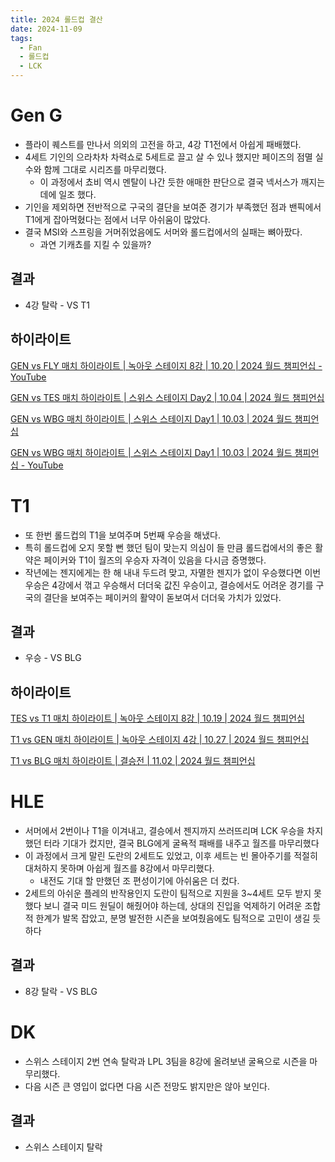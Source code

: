 ```yaml
---
title: 2024 롤드컵 결산
date: 2024-11-09
tags:
  - Fan
  - 롤드컵
  - LCK
---
```

# Gen G
- 플라이 퀘스트를 만나서 의외의 고전을 하고, 4강 T1전에서 아쉽게 패배했다.
- 4세트 기인의 으라차차 차력쇼로 5세트로 끌고 살 수 있나 했지만 페이즈의 점멸 실수와 함께 그대로 시리즈를 마무리했다.
	- 이 과정에서 쵸비 역시 멘탈이 나간 듯한 애매한 판단으로 결국 넥서스가 깨지는 데에 일조 했다.
- 기인을 제외하면 전반적으로 구국의 결단을 보여준 경기가 부족했던 점과 밴픽에서 T1에게 잡아먹혔다는 점에서 너무 아쉬움이 많았다.
- 결국 MSI와 스프링을 거머쥐었음에도 서머와 롤드컵에서의 실패는 뼈아팠다.
	- 과연 기캐쵸를 지킬 수 있을까?
## 결과
- 4강 탈락 - VS T1
## 하이라이트
[GEN vs FLY 매치 하이라이트 | 녹아웃 스테이지 8강 | 10.20 | 2024 월드 챔피언십 - YouTube](https://www.youtube.com/watch?v=EnhS2SMIoaA)

[GEN vs TES 매치 하이라이트 | 스위스 스테이지 Day2 | 10.04 | 2024 월드 챔피언십](https://www.youtube.com/watch?v=SP6hLPcBSvM)

[GEN vs WBG 매치 하이라이트 | 스위스 스테이지 Day1 | 10.03 | 2024 월드 챔피언십](https://www.youtube.com/watch?v=8pxqIYlDsV0)

[GEN vs WBG 매치 하이라이트 | 스위스 스테이지 Day1 | 10.03 | 2024 월드 챔피언십 - YouTube](https://www.youtube.com/watch?v=BvOiBHNWfSM)
# T1
- 또 한번 롤드컵의 T1을 보여주며 5번째 우승을 해냈다.
- 특히 롤드컵에 오지 못할 뻔 했던 팀이 맞는지 의심이 들 만큼 롤드컵에서의 좋은 활약은 페이커와 T1이 월즈의 우승자 자격이 있음을 다시금 증명했다.
- 작년에는 젠지에게는 한 해 내내 두드려 맞고, 자멸한 젠지가 없이 우승했다면 이번 우승은 4강에서 꺾고 우승해서 더더욱 값진 우승이고, 결승에서도 어려운 경기를 구국의 결단을 보여주는 페이커의 활약이 돋보여서 더더욱 가치가 있었다.
## 결과
- 우승 - VS BLG
## 하이라이트
[TES vs T1 매치 하이라이트 | 녹아웃 스테이지 8강 | 10.19 | 2024 월드 챔피언십](https://www.youtube.com/watch?v=59ZuSN6kTTU)

[T1 vs GEN 매치 하이라이트 | 녹아웃 스테이지 4강 | 10.27 | 2024 월드 챔피언십](https://www.youtube.com/watch?v=YrEAd2kzvIc)

[T1 vs BLG 매치 하이라이트 | 결승전 | 11.02 | 2024 월드 챔피언십](https://www.youtube.com/watch?v=nTGLkSVcyqg)
# HLE
- 서머에서 2번이나 T1을 이겨내고, 결승에서 젠지까지 쓰러뜨리며 LCK 우승을 차지했던 터라 기대가 컸지만, 결국 BLG에게 굴욕적 패배를 내주고 월즈를 마무리했다
- 이 과정에서 크게 말린 도란의 2세트도 있었고, 이후 세트는 빈 몰아주기를 적절히 대처하지 못하며 아쉽게 월즈를 8강에서 마무리했다.
	- 내전도 기대 할 만했던 조 편성이기에 아쉬움은 더 컸다.
- 2세트의 아쉬운 플레의 반작용인지 도란이 팀적으로 지원을 3~4세트 모두 받지 못했다 보니 결국 미드 원딜이 해줬어야 하는데, 상대의 진입을 억제하기 어려운 조합적 한계가 발목 잡았고, 분명 발전한 시즌을 보여줬음에도 팀적으로 고민이 생길 듯하다
## 결과
- 8강 탈락 - VS BLG
# DK
- 스위스 스테이지 2번 연속 탈락과 LPL 3팀을 8강에 올려보낸 굴욕으로 시즌을 마무리했다.
- 다음 시즌 큰 영입이 없다면 다음 시즌 전망도 밝지만은 않아 보인다.
## 결과
- 스위스 스테이지 탈락